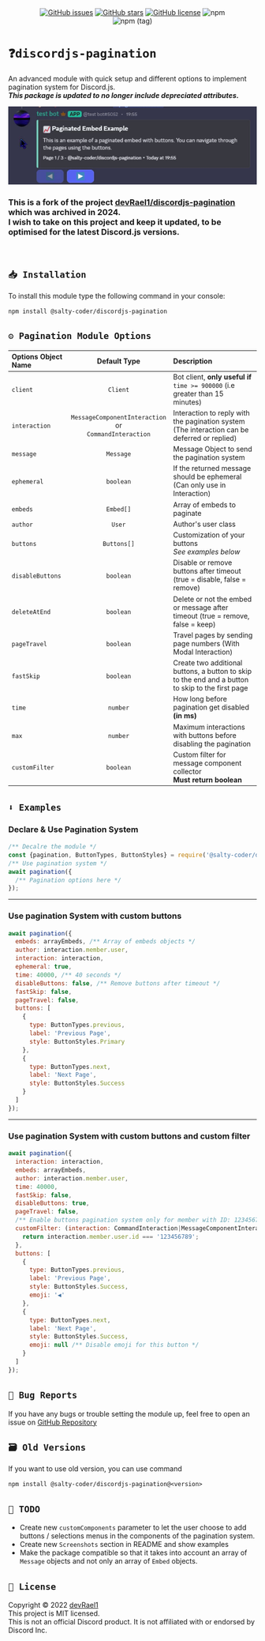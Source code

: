 <p align="center"><a href="https://nodei.co/npm/@salty-coder/discordjs-pagination/"><img src="https://nodei.co/npm/@salty-coder/discordjs-pagination.png" alt=""></a></p>

<div align="center">
<a href="https://github.com/Salty-Coder/discordjs-pagination/issues"><img alt="GitHub issues" src="https://img.shields.io/github/issues/Salty-Coder/discordjs-pagination"></a>
<a href="https://github.com/Salty-Coder/discordjs-pagination/stargazers"><img alt="GitHub stars" src="https://img.shields.io/github/stars/Salty-Coder/discordjs-pagination"></a>
<a href="https://github.com/Salty-Coder/discordjs-pagination/blob/master/MIT-LICENCE"><img alt="GitHub license" src="https://img.shields.io/github/license/Salty-Coder/discordjs-pagination?color=red"></a>
<img alt="npm" src="https://img.shields.io/npm/dw/@salty-coder/discordjs-pagination?color=purple">
<br>
<img alt="npm (tag)" src="https://img.shields.io/npm/v/@salty-coder/discordjs-pagination/latest?color=yellow&label=%40salty-coder%2Fdiscordjs-pagination">
</div>

# `❓discordjs-pagination`

An advanced module with quick setup and different options to implement pagination system for Discord.js.
<br>**_This package is updated to no longer include depreciated attributes._**


<img src="./demo/demo.gif">

### This is a fork of the project [devRael1/discordjs-pagination](https://github.com/) which was archived in 2024.<br/>I wish to take on this project and keep it updated, to be optimised for the latest Discord.js versions.
<br/>

## `📥 Installation`

To install this module type the following command in your console:

```
npm install @salty-coder/discordjs-pagination
```

## `⚙️ Pagination Module Options`

| Options Object Name |                           Default Type                           | Description                                                                                        |
|:--------------------|:----------------------------------------------------------------:|:---------------------------------------------------------------------------------------------------|
| `client`            |                             `Client`                             | Bot client, **only useful if** `time >= 900000` (i.e greater than 15 minutes)                      |
| `interaction`       | `MessageComponentInteraction` <br />or<br />`CommandInteraction` | Interaction to reply with the pagination system <br />(The interaction can be deferred or replied) |
| `message`           |                            `Message`                             | Message Object to send the pagination system                                                       |
| `ephemeral`         |                            `boolean`                             | If the returned message should be ephemeral (Can only use in Interaction)                          |
| `embeds`            |                            `Embed[]`                             | Array of embeds to paginate                                                                        |
| `author`            |                              `User`                              | Author's user class                                                                                |
| `buttons`           |                           `Buttons[]`                            | Customization of your buttons <br />*See examples below*                                           |
| `disableButtons`    |                            `boolean`                             | Disable or remove buttons after timeout (true = disable, false = remove)                           |
| `deleteAtEnd`       |                            `boolean`                             | Delete or not the embed or message after timeout (true = remove, false = keep)                     |
| `pageTravel`        |                            `boolean`                             | Travel pages by sending page numbers (With Modal Interaction)                                      |
| `fastSkip`          |                            `boolean`                             | Create two additional buttons, a button to skip to the end and a button to skip to the first page  |
| `time`              |                             `number`                             | How long before pagination get disabled **(in ms)**                                                |
| `max`               |                             `number`                             | Maximum interactions with buttons before disabling the pagination                                  |
| `customFilter`      |                            `boolean`                             | Custom filter for message component collector <br /> **Must return boolean**                       |

## `⬇️ Examples`

### Declare & Use Pagination System

```js
/** Decalre the module */
const {pagination, ButtonTypes, ButtonStyles} = require('@salty-coder/discordjs-pagination');
/** Use pagination system */
await pagination({
  /** Pagination options here */
});
```

---

### Use pagination System with custom buttons

```js
await pagination({
  embeds: arrayEmbeds, /** Array of embeds objects */
  author: interaction.member.user,
  interaction: interaction,
  ephemeral: true,
  time: 40000, /** 40 seconds */
  disableButtons: false, /** Remove buttons after timeout */
  fastSkip: false,
  pageTravel: false,
  buttons: [
    {
      type: ButtonTypes.previous,
      label: 'Previous Page',
      style: ButtonStyles.Primary
    },
    {
      type: ButtonTypes.next,
      label: 'Next Page',
      style: ButtonStyles.Success
    }
  ]
});
```

---

### Use pagination System with custom buttons and custom filter

```js
await pagination({
  interaction: interaction,
  embeds: arrayEmbeds,
  author: interaction.member.user,
  time: 40000,
  fastSkip: false,
  disableButtons: true,
  pageTravel: false,
  /** Enable buttons pagination system only for member with ID: 123456789 */
  customFilter: (interaction: CommandInteraction|MessageComponentInteraction) => {
    return interaction.member.user.id === '123456789';
  },
  buttons: [
    {
      type: ButtonTypes.previous,
      label: 'Previous Page',
      style: ButtonStyles.Success,
      emoji: '◀️'
    },
    {
      type: ButtonTypes.next,
      label: 'Next Page',
      style: ButtonStyles.Success,
      emoji: null /** Disable emoji for this button */
    }
  ]
});
```
## `🐛 Bug Reports`

If you have any bugs or trouble setting the module up, feel free to open an issue
on [GitHub Repository](https://github.com/Salty-Coder/discordjs-pagination)
<br>

## `🗃️ Old Versions`
If you want to use old version, you can use command
```
npm install @salty-coder/discordjs-pagination@<version>
```
## `🧾 TODO`

* Create new `customComponents` parameter to let the user choose to add buttons / selections menus in the
  components of the pagination system.
* Create new `Screenshots` section in README and show examples
* Make the package compatible so that it takes into account an array of `Message` objects and not only an array of 
  `Embed` objects.

## `📝 License`
Copyright © 2022 [devRael1](https://github.com/devRael1)
<br>This project is MIT licensed.
<br>This is not an official Discord product. It is not affiliated with or endorsed by Discord Inc.
